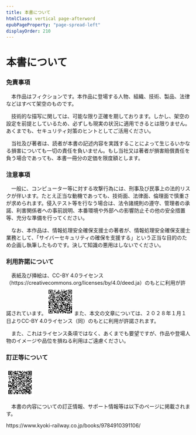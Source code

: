 ```yaml
---
title: 本書について
htmlClass: vertical page-afterword
epubPageProperty: "page-spread-left"
displayOrder: 210
---
```


# 本書について

<div class="afterword-body">

### 免責事項

　本作品はフィクションです。本作品に登場する人物、組織、技術、製品、法律などはすべて架空のものです。

　技術的な描写に関しては、可能な限り正確を期しております。しかし、架空の設定を前提としているため、必ずしも現実の状況に適用できるとは限りません。あくまでも、セキュリティ対策のヒントとしてご活用ください。

　当社及び著者は、読者が本書の記述内容を実践することによって生じるいかなる損害についても一切の責任を負いません。もし当社又は著者が損害賠償責任を負う場合であっても、本書一冊分の定価を限度額とします。

### 注意事項

　一般に、コンピューター等に対する攻撃行為には、刑事及び民事上の法的リスクが伴います。たとえ正当な動機であっても、技術面、法律面、倫理面で慎重さが求められます。侵入テスト等を行なう場合は、法令諸規則の遵守、管理者の承諾、利害関係者への事前説明、本番環境や外部への影響防止その他の安全措置等、充分な準備を行ってください。

　なお、本作品は、情報処理安全確保支援士の著者が、情報処理安全確保支援士業務として、「サイバーセキュリティの確保を支援する」という正当な目的のため企画し執筆したものです。決して知識の悪用はしないでください。

### 利用許諾について

　表紙及び挿絵は、CC-BY 4.0ライセンス（<span class="url small">http<span>s</span>://creativecommons.org/licenses/by/4.0/deed.ja</span>）のもとに利用が許諾されています。<img style="margin-top: 0.1cm; width: 2cm; float: bottom;" src="../image/qr_ccby.png" />また、本文の文章については、２０２８年１月１日よりCC-BY 4.0ライセンス（同）のもとに利用が許諾されます。

　また、これはライセンス条項ではなく、あくまでも要望ですが、作品や登場人物のイメージや品位を損ねる利用はご遠慮ください。

### 訂正等について

<img style="margin-top: 0.1cm; width: 2cm; float: bottom;" src="../image/qr_support.png" />

　本書の内容についての訂正情報、サポート情報等は以下のページに掲載されます。

<span class="url small">http<span>s</span>://<span>www.</span>kyoki-railway.co.jp/books/9784910391106/</span>


</div>